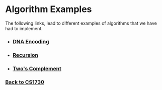 # Algorithm Examples

The following links, lead to different examples of algorithms that we have had to implement.

 - ### [DNA Encoding](https://coryborek.github.io/classes/cs1730/algorithms/dna/)
 - ### [Recursion](https://coryborek.github.io/classes/cs1730/algorithms/recursion/)
 - ### [Two's Complement](https://coryborek.github.io/classes/cs1730/algorithms/twoscomplement/)

 ### [Back to CS1730](https://coryborek.github.io/classes/cs1730/)